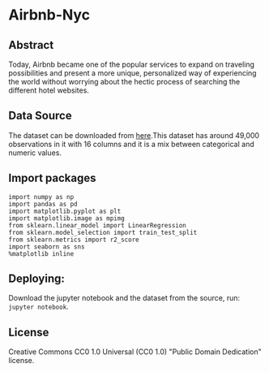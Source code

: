 # Airbnb-Nyc

## Abstract

Today, Airbnb became one of the popular services to expand on traveling possibilities 
and present a more unique, personalized way of experiencing the world without worrying about the hectic process of 
searching the different hotel websites.


## Data Source

The dataset can be downloaded from [here](https://www.kaggle.com/dgomonov/new-york-city-airbnb-open-data).This dataset has around 49,000 observations in it with 16 columns and it is a mix between categorical and numeric values.

## Import packages
```
import numpy as np
import pandas as pd
import matplotlib.pyplot as plt
import matplotlib.image as mpimg
from sklearn.linear_model import LinearRegression
from sklearn.model_selection import train_test_split
from sklearn.metrics import r2_score
import seaborn as sns
%matplotlib inline
```
## Deploying:

Download the jupyter notebook and the dataset from the source, run: ```jupyter notebook```.


## License
Creative Commons CC0 1.0 Universal (CC0 1.0) "Public Domain Dedication" license.
